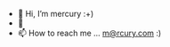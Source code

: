 - 👋 Hi, I’m mercury :+)
- 👀
- 📫 How to reach me ... m@rcury.com :)

<!---
seedsensation/seedsensation is a ✨ special ✨ repository because its `README.md` (this file) appears on your GitHub profile.
You can click the Preview link to take a look at your changes.
--->
